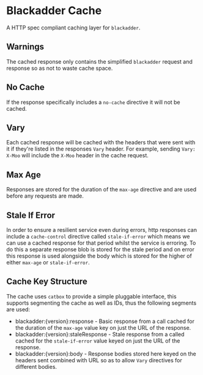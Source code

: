 # Blackadder Cache

A HTTP spec compliant caching layer for `blackadder`.

## Warnings

The cached response only contains the simplified `blackadder` request and response so as not to waste cache space.

## No Cache

If the response specifically includes a `no-cache` directive it will not be cached.

## Vary

Each cached response will be cached with the headers that were sent with it if they're listed in the responses `Vary` header. For example, sending `Vary: X-Moo` will include the `X-Moo` header in the cache request.

## Max Age

Responses are stored for the duration of the `max-age` directive and are used before any requests are made.

## Stale If Error

In order to ensure a resilient service even during errors, http responses can include a `cache-control` directive called `stale-if-error` which means we can use a cached response for that period whilst the service is erroring. To do this a separate response blob is stored for the stale period and on error this response is used alongside the body which is stored for the higher of either `max-age` or `stale-if-error`.

## Cache Key Structure

The cache uses `catbox` to provide a simple pluggable interface, this supports segmenting the cache as well as IDs, thus the following segments are used:

* blackadder:{version}:response - Basic response from a call cached for the duration of the `max-age` value key on just the URL of the response.
* blackadder:{version}:staleResponse - Stale response from a called cached for the `stale-if-error` value keyed on just the URL of the response.
* blackadder:{version}:body - Response bodies stored here keyed on the headers sent combined with URL so as to allow `Vary` directives for different bodies.